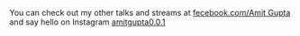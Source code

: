 You can check out my other talks and streams at [fecebook.com/Amit Gupta](https://www.facebook.com/profile.php?id=100022949902917) and say hello on Instagram [amitgupta0.0.1](https://www.instagram.com/amitgupta0.0.1/)
